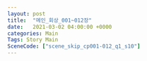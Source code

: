 ```yaml
---
layout: post
title:  "메인_회상_001~012장"
date:   2021-03-02 04:00:00 +0000
categories: Main
Tags: Story Main
SceneCode: ["scene_skip_cp001-012_q1_s10"]
---
```

